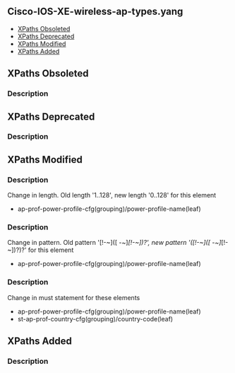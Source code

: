 ## Cisco-IOS-XE-wireless-ap-types.yang


- [XPaths Obsoleted](#xpaths-obsoleted)
- [XPaths Deprecated](#xpaths-deprecated)
- [XPaths Modified](#xpaths-modified)
- [XPaths Added](#xpaths-added)

## XPaths Obsoleted

### Description

## XPaths Deprecated

### Description

## XPaths Modified
### Description
Change in length. Old length '1..128', new length '0..128' for this element 
* ap-prof-power-profile-cfg(grouping)/power-profile-name(leaf)
### Description
Change in pattern. Old pattern '[!-~]([ -~]*[!-~])?', new pattern '([!-~]([ -~]*[!-~])?)?' for this element
* ap-prof-power-profile-cfg(grouping)/power-profile-name(leaf)
### Description
Change in must statement for these elements
* ap-prof-power-profile-cfg(grouping)/power-profile-name(leaf)
* st-ap-prof-country-cfg(grouping)/country-code(leaf)

## XPaths Added

### Description
